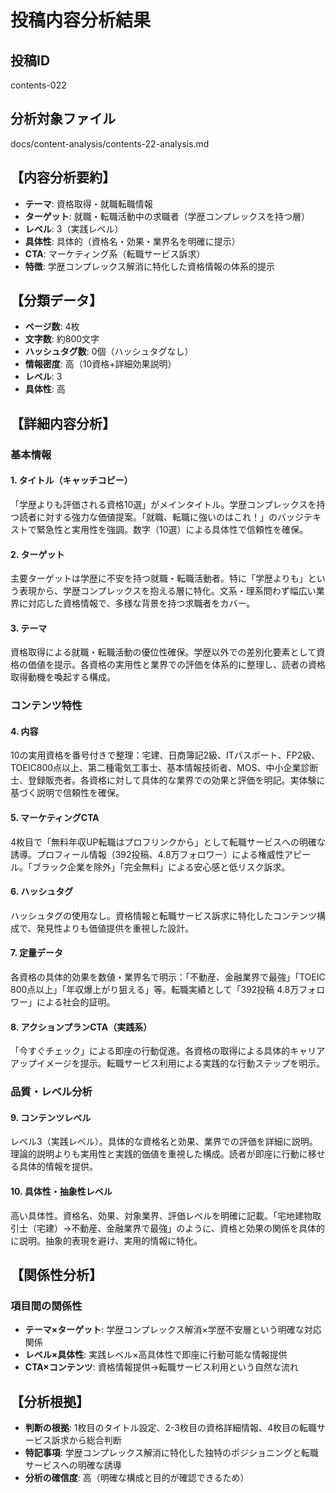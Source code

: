 # 投稿内容分析結果

## 投稿ID
contents-022

## 分析対象ファイル
docs/content-analysis/contents-22-analysis.md

## 【内容分析要約】
- **テーマ**: 資格取得・就職転職情報
- **ターゲット**: 就職・転職活動中の求職者（学歴コンプレックスを持つ層）
- **レベル**: 3（実践レベル）
- **具体性**: 具体的（資格名・効果・業界名を明確に提示）
- **CTA**: マーケティング系（転職サービス訴求）
- **特徴**: 学歴コンプレックス解消に特化した資格情報の体系的提示

## 【分類データ】
- **ページ数**: 4枚
- **文字数**: 約800文字
- **ハッシュタグ数**: 0個（ハッシュタグなし）
- **情報密度**: 高（10資格+詳細効果説明）
- **レベル**: 3
- **具体性**: 高

## 【詳細内容分析】

### 基本情報
#### 1. タイトル（キャッチコピー）
「学歴よりも評価される資格10選」がメインタイトル。学歴コンプレックスを持つ読者に対する強力な価値提案。「就職、転職に強いのはこれ！」のバッジテキストで緊急性と実用性を強調。数字（10選）による具体性で信頼性を確保。

#### 2. ターゲット
主要ターゲットは学歴に不安を持つ就職・転職活動者。特に「学歴よりも」という表現から、学歴コンプレックスを抱える層に特化。文系・理系問わず幅広い業界に対応した資格情報で、多様な背景を持つ求職者をカバー。

#### 3. テーマ
資格取得による就職・転職活動の優位性確保。学歴以外での差別化要素として資格の価値を提示。各資格の実用性と業界での評価を体系的に整理し、読者の資格取得動機を喚起する構成。

### コンテンツ特性
#### 4. 内容
10の実用資格を番号付きで整理：宅建、日商簿記2級、ITパスポート、FP2級、TOEIC800点以上、第二種電気工事士、基本情報技術者、MOS、中小企業診断士、登録販売者。各資格に対して具体的な業界での効果と評価を明記。実体験に基づく説明で信頼性を確保。

#### 5. マーケティングCTA
4枚目で「無料年収UP転職はプロフリンクから」として転職サービスへの明確な誘導。プロフィール情報（392投稿、4.8万フォロワー）による権威性アピール。「ブラック企業を除外」「完全無料」による安心感と低リスク訴求。

#### 6. ハッシュタグ
ハッシュタグの使用なし。資格情報と転職サービス訴求に特化したコンテンツ構成で、発見性よりも価値提供を重視した設計。

#### 7. 定量データ
各資格の具体的効果を数値・業界名で明示：「不動産、金融業界で最強」「TOEIC 800点以上」「年収爆上がり狙える」等。転職実績として「392投稿 4.8万フォロワー」による社会的証明。

#### 8. アクションプランCTA（実践系）
「今すぐチェック」による即座の行動促進。各資格の取得による具体的キャリアアップイメージを提示。転職サービス利用による実践的な行動ステップを明示。

### 品質・レベル分析
#### 9. コンテンツレベル
レベル3（実践レベル）。具体的な資格名と効果、業界での評価を詳細に説明。理論的説明よりも実用性と実践的価値を重視した構成。読者が即座に行動に移せる具体的情報を提供。

#### 10. 具体性・抽象性レベル
高い具体性。資格名、効果、対象業界、評価レベルを明確に記載。「宅地建物取引士（宅建）→不動産、金融業界で最強」のように、資格と効果の関係を具体的に説明。抽象的表現を避け、実用的情報に特化。

## 【関係性分析】
### 項目間の関係性
- **テーマ×ターゲット**: 学歴コンプレックス解消×学歴不安層という明確な対応関係
- **レベル×具体性**: 実践レベル×高具体性で即座に行動可能な情報提供
- **CTA×コンテンツ**: 資格情報提供→転職サービス利用という自然な流れ

## 【分析根拠】
- **判断の根拠**: 1枚目のタイトル設定、2-3枚目の資格詳細情報、4枚目の転職サービス訴求から総合判断
- **特記事項**: 学歴コンプレックス解消に特化した独特のポジショニングと転職サービスへの明確な誘導
- **分析の確信度**: 高（明確な構成と目的が確認できるため）